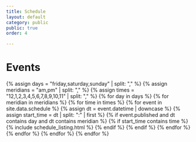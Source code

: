 ```yaml
---
title: Schedule
layout: default
category: public
public: true
order: 4

---
```

# Events

{% assign days = "friday,saturday,sunday" | split: "," %}
{% assign meridians = "am,pm" | split: "," %}
{% assign times = "12,1,2,3,4,5,6,7,8,9,10,11" | split: "," %}
{% for day in days %}
{% for meridian in meridians %}
{% for time in times %}
{%   for event in site.data.schedule %}
{%     assign dt = event.datetime | downcase %}
{%     assign start_time = dt | split: ":" | first %}
{%     if event.published and dt contains day and dt contains meridian %}
{%       if start_time contains time %}
{%         include schedule_listing.html %}
{%       endif %}
{%     endif %}
{%   endfor %}
{% endfor %}
{% endfor %}
{% endfor %}